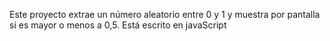 Este proyecto extrae un número aleatorio entre 0 y 1 y muestra por pantalla si es mayor o menos a 0,5.
Está escrito en javaScript